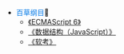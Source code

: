 <!-- sidebar.md -->

- <font style="color:rgb(0 120 231);">百草纲目</font>📔
	- [《ECMAScript 6》](/notes/ECMAScript/ECMAPreview.md)
	- [《数据结构（JavaScript）》](/notes/dataStructure/)
	- [《软考》](/notes/programmerExamination/)
	<!-- - [《Vue3.0从入门到放弃》](/notes/Vue/vuePreview.md)	 -->


